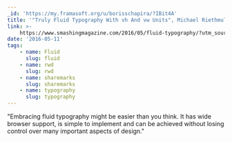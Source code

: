 ```yaml
---
_id: 'https://my.framasoft.org/u/borisschapira/?IBit4A'
title: '"Truly Fluid Typography With vh And vw Units", Michael Riethmuller'
link: >-
    https://www.smashingmagazine.com/2016/05/fluid-typography/?utm_source=html5weekly&utm_medium=email
date: '2016-05-11'
tags:
    - name: Fluid
      slug: fluid
    - name: rwd
      slug: rwd
    - name: sharemarks
      slug: sharemarks
    - name: typography
      slug: typography
---
```


<div class="markdown"><p>&quot;Embracing fluid typography might be easier than you think. It has wide browser support, is simple to implement and can be achieved without losing control over many important aspects of design.&quot;
</p></div>
